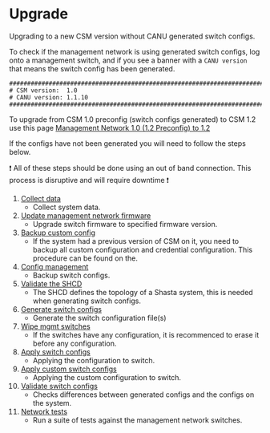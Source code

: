 # Upgrade

Upgrading to a new CSM version without CANU generated switch configs.

To check if the management network is using generated switch configs, log onto a management switch, and if you see a banner with a `CANU version` that means the switch config has been generated.
```
###############################################################################
# CSM version:  1.0
# CANU version: 1.1.10
###############################################################################
```
To upgrade from CSM 1.0 preconfig (switch configs generated) to CSM 1.2 use this page [Management Network 1.0 (1.2 Preconfig) to 1.2](1.0_to_1.2_upgrade.md)

If the configs have not been generated you will need to follow the steps below.

:exclamation: All of these steps should be done using an out of band connection. This process is disruptive and will require downtime :exclamation: 

1. [Collect data](collect_data.md)
    - Collect system data.
1. [Update management network firmware](update_management_network_firmware.md)
    - Upgrade switch firmware to specified firmware version.
1. [Backup custom config](backup_custom_config.md)
    - If the system had a previous version of CSM on it, you need to backup all custom configuration and credential configuration.  This procedure can be found on the.
1. [Config management](config_management.md)
    - Backup switch configs.
1. [Validate the SHCD](validate_shcd.md)
    - The SHCD defines the topology of a Shasta system, this is needed when generating switch configs.
1. [Generate switch configs](generate_switch_configs.md)
    - Generate the switch configuration file(s)
1. [Wipe mgmt switches](wipe_mgmt_switches.md)
    - If the switches have any configuration, it is recommenced to erase it before any configuration.
1. [Apply switch configs](apply_switch_configs.md)  
    - Applying the configuration to switch.
1. [Apply custom switch configs](apply_custom_config_1.0.md)  
    - Applying the custom configuration to switch.
1. [Validate switch configs](validate_switch_configs.md) 
    - Checks differences between generated configs and the configs on the system.
1. [Network tests](network_tests.md)
    - Run a suite of tests against the management network switches.